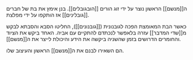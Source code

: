 ה[[מנשם]] הראשון נוצר על ידי זוג הורים [[הובגובלים]].
בנן אימץ את בת של חברים [[גובלינים]] אז הותקפו על ידי מפלצת.

כאשר הבת המאומצת הפכה לגובּנונית ([[גובּנונים]]), החליטו הסבא והסבתא לבקש מ[[שדי המדבר]] עזרה בלאפשר לנכתדם להתקיים עם אביה.
האחד ביקש את הציוד והחומרים הדרושים בזמן שהשניה ביקשה את הידע והיכולת לייצר את ה[[מנשם]].

הם השאירו לבנם את ה[[מנשם]] הראשון והעיצוב שלו.